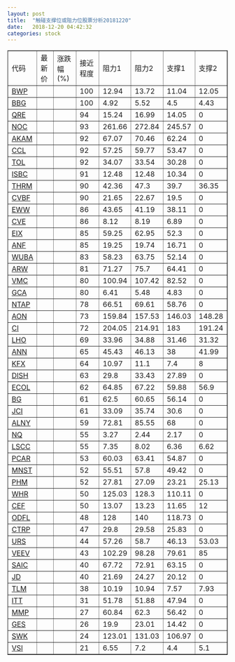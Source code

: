 ```yaml
---
layout: post
title:  "触碰支撑位或阻力位股票分析20181220"
date:   2018-12-20 04:42:32
categories: stock
---
```

<script type="text/javascript">
var stockList = []
stockList.push('gb_bwp');
stockList.push('gb_bbg');
stockList.push('gb_qre');
stockList.push('gb_noc');
stockList.push('gb_akam');
stockList.push('gb_ccl');
stockList.push('gb_tol');
stockList.push('gb_isbc');
stockList.push('gb_thrm');
stockList.push('gb_cvbf');
stockList.push('gb_eww');
stockList.push('gb_cve');
stockList.push('gb_eix');
stockList.push('gb_anf');
stockList.push('gb_wuba');
stockList.push('gb_arw');
stockList.push('gb_vmc');
stockList.push('gb_gca');
stockList.push('gb_ntap');
stockList.push('gb_aon');
stockList.push('gb_ci');
stockList.push('gb_lho');
stockList.push('gb_ann');
stockList.push('gb_kfx');
stockList.push('gb_dish');
stockList.push('gb_ecol');
stockList.push('gb_bg');
stockList.push('gb_jci');
stockList.push('gb_alny');
stockList.push('gb_nq');
stockList.push('gb_lscc');
stockList.push('gb_pcar');
stockList.push('gb_mnst');
stockList.push('gb_phm');
stockList.push('gb_whr');
stockList.push('gb_cef');
stockList.push('gb_odfl');
stockList.push('gb_ctrp');
stockList.push('gb_urs');
stockList.push('gb_veev');
stockList.push('gb_saic');
stockList.push('gb_jd');
stockList.push('gb_tlm');
stockList.push('gb_itt');
stockList.push('gb_mmp');
stockList.push('gb_ges');
stockList.push('gb_swk');
stockList.push('gb_vsi');
</script>
<table border="1">
 <tr>
 <td>代码</td>
 <td>最新价</td>
 <td>涨跌幅(%)</td>
 <td>接近程度</td>
 <td>阻力1</td>
 <td>阻力2</td>
 <td>支撑1</td>
 <td>支撑2</td>
</tr>
  <tr id="bwp" class="green">
  <td><a href="http://stock.finance.sina.com.cn/usstock/quotes/BWP.html" target="_blank">BWP</a></td><td></td><td></td><td>100</td><td>12.94</td><td>13.72</td><td>11.04</td><td>12.05</td></tr>
  <tr id="bbg" class="red">
  <td><a href="http://stock.finance.sina.com.cn/usstock/quotes/BBG.html" target="_blank">BBG</a></td><td></td><td></td><td>100</td><td>4.92</td><td>5.52</td><td>4.5</td><td>4.43</td></tr>
  <tr id="qre" class="red">
  <td><a href="http://stock.finance.sina.com.cn/usstock/quotes/QRE.html" target="_blank">QRE</a></td><td></td><td></td><td>94</td><td>15.24</td><td>16.99</td><td>14.05</td><td>0</td></tr>
  <tr id="noc" class="red">
  <td><a href="http://stock.finance.sina.com.cn/usstock/quotes/NOC.html" target="_blank">NOC</a></td><td></td><td></td><td>93</td><td>261.66</td><td>272.84</td><td>245.57</td><td>0</td></tr>
  <tr id="akam" class="green">
  <td><a href="http://stock.finance.sina.com.cn/usstock/quotes/AKAM.html" target="_blank">AKAM</a></td><td></td><td></td><td>92</td><td>67.07</td><td>70.46</td><td>62.24</td><td>0</td></tr>
  <tr id="ccl" class="red">
  <td><a href="http://stock.finance.sina.com.cn/usstock/quotes/CCL.html" target="_blank">CCL</a></td><td></td><td></td><td>92</td><td>57.25</td><td>59.77</td><td>53.47</td><td>0</td></tr>
  <tr id="tol" class="red">
  <td><a href="http://stock.finance.sina.com.cn/usstock/quotes/TOL.html" target="_blank">TOL</a></td><td></td><td></td><td>92</td><td>34.07</td><td>33.54</td><td>30.28</td><td>0</td></tr>
  <tr id="isbc" class="green">
  <td><a href="http://stock.finance.sina.com.cn/usstock/quotes/ISBC.html" target="_blank">ISBC</a></td><td></td><td></td><td>91</td><td>12.48</td><td>12.48</td><td>10.34</td><td>0</td></tr>
  <tr id="thrm" class="green">
  <td><a href="http://stock.finance.sina.com.cn/usstock/quotes/THRM.html" target="_blank">THRM</a></td><td></td><td></td><td>90</td><td>42.36</td><td>47.3</td><td>39.7</td><td>36.35</td></tr>
  <tr id="cvbf" class="green">
  <td><a href="http://stock.finance.sina.com.cn/usstock/quotes/CVBF.html" target="_blank">CVBF</a></td><td></td><td></td><td>90</td><td>21.65</td><td>22.67</td><td>19.5</td><td>0</td></tr>
  <tr id="eww" class="red">
  <td><a href="http://stock.finance.sina.com.cn/usstock/quotes/EWW.html" target="_blank">EWW</a></td><td></td><td></td><td>86</td><td>43.65</td><td>41.19</td><td>38.11</td><td>0</td></tr>
  <tr id="cve" class="green">
  <td><a href="http://stock.finance.sina.com.cn/usstock/quotes/CVE.html" target="_blank">CVE</a></td><td></td><td></td><td>86</td><td>8.12</td><td>8.19</td><td>6.89</td><td>0</td></tr>
  <tr id="eix" class="red">
  <td><a href="http://stock.finance.sina.com.cn/usstock/quotes/EIX.html" target="_blank">EIX</a></td><td></td><td></td><td>85</td><td>59.25</td><td>62.95</td><td>52.3</td><td>0</td></tr>
  <tr id="anf" class="red">
  <td><a href="http://stock.finance.sina.com.cn/usstock/quotes/ANF.html" target="_blank">ANF</a></td><td></td><td></td><td>85</td><td>19.25</td><td>19.74</td><td>16.71</td><td>0</td></tr>
  <tr id="wuba" class="red">
  <td><a href="http://stock.finance.sina.com.cn/usstock/quotes/WUBA.html" target="_blank">WUBA</a></td><td></td><td></td><td>83</td><td>58.23</td><td>63.75</td><td>52.14</td><td>0</td></tr>
  <tr id="arw" class="red">
  <td><a href="http://stock.finance.sina.com.cn/usstock/quotes/ARW.html" target="_blank">ARW</a></td><td></td><td></td><td>81</td><td>71.27</td><td>75.7</td><td>64.41</td><td>0</td></tr>
  <tr id="vmc" class="red">
  <td><a href="http://stock.finance.sina.com.cn/usstock/quotes/VMC.html" target="_blank">VMC</a></td><td></td><td></td><td>80</td><td>100.94</td><td>107.42</td><td>82.52</td><td>0</td></tr>
  <tr id="gca" class="green">
  <td><a href="http://stock.finance.sina.com.cn/usstock/quotes/GCA.html" target="_blank">GCA</a></td><td></td><td></td><td>80</td><td>6.41</td><td>5.48</td><td>4.83</td><td>0</td></tr>
  <tr id="ntap" class="green">
  <td><a href="http://stock.finance.sina.com.cn/usstock/quotes/NTAP.html" target="_blank">NTAP</a></td><td></td><td></td><td>78</td><td>66.51</td><td>69.61</td><td>58.76</td><td>0</td></tr>
  <tr id="aon" class="green">
  <td><a href="http://stock.finance.sina.com.cn/usstock/quotes/AON.html" target="_blank">AON</a></td><td></td><td></td><td>73</td><td>159.84</td><td>157.53</td><td>146.03</td><td>148.28</td></tr>
  <tr id="ci" class="green">
  <td><a href="http://stock.finance.sina.com.cn/usstock/quotes/CI.html" target="_blank">CI</a></td><td></td><td></td><td>72</td><td>204.05</td><td>214.91</td><td>183</td><td>191.24</td></tr>
  <tr id="lho" class="green">
  <td><a href="http://stock.finance.sina.com.cn/usstock/quotes/LHO.html" target="_blank">LHO</a></td><td></td><td></td><td>69</td><td>33.96</td><td>34.88</td><td>31.46</td><td>31.32</td></tr>
  <tr id="ann" class="red">
  <td><a href="http://stock.finance.sina.com.cn/usstock/quotes/ANN.html" target="_blank">ANN</a></td><td></td><td></td><td>65</td><td>45.43</td><td>46.13</td><td>38</td><td>41.99</td></tr>
  <tr id="kfx" class="green">
  <td><a href="http://stock.finance.sina.com.cn/usstock/quotes/KFX.html" target="_blank">KFX</a></td><td></td><td></td><td>64</td><td>10.97</td><td>11.1</td><td>7.4</td><td>8</td></tr>
  <tr id="dish" class="red">
  <td><a href="http://stock.finance.sina.com.cn/usstock/quotes/DISH.html" target="_blank">DISH</a></td><td></td><td></td><td>63</td><td>29.8</td><td>33.43</td><td>27.89</td><td>0</td></tr>
  <tr id="ecol" class="red">
  <td><a href="http://stock.finance.sina.com.cn/usstock/quotes/ECOL.html" target="_blank">ECOL</a></td><td></td><td></td><td>62</td><td>64.85</td><td>67.22</td><td>59.88</td><td>56.9</td></tr>
  <tr id="bg" class="green">
  <td><a href="http://stock.finance.sina.com.cn/usstock/quotes/BG.html" target="_blank">BG</a></td><td></td><td></td><td>61</td><td>62.5</td><td>60.65</td><td>56.14</td><td>0</td></tr>
  <tr id="jci" class="green">
  <td><a href="http://stock.finance.sina.com.cn/usstock/quotes/JCI.html" target="_blank">JCI</a></td><td></td><td></td><td>61</td><td>33.09</td><td>35.74</td><td>30.6</td><td>0</td></tr>
  <tr id="alny" class="green">
  <td><a href="http://stock.finance.sina.com.cn/usstock/quotes/ALNY.html" target="_blank">ALNY</a></td><td></td><td></td><td>59</td><td>72.81</td><td>85.55</td><td>68</td><td>0</td></tr>
  <tr id="nq" class="green">
  <td><a href="http://stock.finance.sina.com.cn/usstock/quotes/NQ.html" target="_blank">NQ</a></td><td></td><td></td><td>55</td><td>3.27</td><td>2.44</td><td>2.17</td><td>0</td></tr>
  <tr id="lscc" class="green">
  <td><a href="http://stock.finance.sina.com.cn/usstock/quotes/LSCC.html" target="_blank">LSCC</a></td><td></td><td></td><td>55</td><td>7.35</td><td>8.02</td><td>6.36</td><td>6.62</td></tr>
  <tr id="pcar" class="green">
  <td><a href="http://stock.finance.sina.com.cn/usstock/quotes/PCAR.html" target="_blank">PCAR</a></td><td></td><td></td><td>53</td><td>60.03</td><td>63.41</td><td>54.87</td><td>0</td></tr>
  <tr id="mnst" class="green">
  <td><a href="http://stock.finance.sina.com.cn/usstock/quotes/MNST.html" target="_blank">MNST</a></td><td></td><td></td><td>52</td><td>55.51</td><td>57.8</td><td>49.42</td><td>0</td></tr>
  <tr id="phm" class="red">
  <td><a href="http://stock.finance.sina.com.cn/usstock/quotes/PHM.html" target="_blank">PHM</a></td><td></td><td></td><td>52</td><td>27.81</td><td>27.09</td><td>23.21</td><td>25.13</td></tr>
  <tr id="whr" class="green">
  <td><a href="http://stock.finance.sina.com.cn/usstock/quotes/WHR.html" target="_blank">WHR</a></td><td></td><td></td><td>50</td><td>125.03</td><td>128.3</td><td>110.11</td><td>0</td></tr>
  <tr id="cef" class="green">
  <td><a href="http://stock.finance.sina.com.cn/usstock/quotes/CEF.html" target="_blank">CEF</a></td><td></td><td></td><td>50</td><td>13.07</td><td>13.23</td><td>11.65</td><td>12</td></tr>
  <tr id="odfl" class="red">
  <td><a href="http://stock.finance.sina.com.cn/usstock/quotes/ODFL.html" target="_blank">ODFL</a></td><td></td><td></td><td>48</td><td>128</td><td>140</td><td>118.73</td><td>0</td></tr>
  <tr id="ctrp" class="green">
  <td><a href="http://stock.finance.sina.com.cn/usstock/quotes/CTRP.html" target="_blank">CTRP</a></td><td></td><td></td><td>47</td><td>29.8</td><td>29.58</td><td>25.83</td><td>0</td></tr>
  <tr id="urs" class="green">
  <td><a href="http://stock.finance.sina.com.cn/usstock/quotes/URS.html" target="_blank">URS</a></td><td></td><td></td><td>44</td><td>57.26</td><td>58.7</td><td>46.13</td><td>53.03</td></tr>
  <tr id="veev" class="green">
  <td><a href="http://stock.finance.sina.com.cn/usstock/quotes/VEEV.html" target="_blank">VEEV</a></td><td></td><td></td><td>43</td><td>102.29</td><td>98.28</td><td>79.61</td><td>85</td></tr>
  <tr id="saic" class="red">
  <td><a href="http://stock.finance.sina.com.cn/usstock/quotes/SAIC.html" target="_blank">SAIC</a></td><td></td><td></td><td>40</td><td>67.72</td><td>72.91</td><td>63.15</td><td>0</td></tr>
  <tr id="jd" class="green">
  <td><a href="http://stock.finance.sina.com.cn/usstock/quotes/JD.html" target="_blank">JD</a></td><td></td><td></td><td>40</td><td>21.69</td><td>24.27</td><td>20.12</td><td>0</td></tr>
  <tr id="tlm" class="green">
  <td><a href="http://stock.finance.sina.com.cn/usstock/quotes/TLM.html" target="_blank">TLM</a></td><td></td><td></td><td>38</td><td>10.19</td><td>10.94</td><td>7.57</td><td>7.93</td></tr>
  <tr id="itt" class="green">
  <td><a href="http://stock.finance.sina.com.cn/usstock/quotes/ITT.html" target="_blank">ITT</a></td><td></td><td></td><td>31</td><td>51.78</td><td>51.88</td><td>47.94</td><td>0</td></tr>
  <tr id="mmp" class="green">
  <td><a href="http://stock.finance.sina.com.cn/usstock/quotes/MMP.html" target="_blank">MMP</a></td><td></td><td></td><td>27</td><td>60.84</td><td>62.3</td><td>56.42</td><td>0</td></tr>
  <tr id="ges" class="red">
  <td><a href="http://stock.finance.sina.com.cn/usstock/quotes/GES.html" target="_blank">GES</a></td><td></td><td></td><td>26</td><td>19.9</td><td>23.01</td><td>14.42</td><td>0</td></tr>
  <tr id="swk" class="red">
  <td><a href="http://stock.finance.sina.com.cn/usstock/quotes/SWK.html" target="_blank">SWK</a></td><td></td><td></td><td>24</td><td>123.01</td><td>131.03</td><td>106.97</td><td>0</td></tr>
  <tr id="vsi" class="green">
  <td><a href="http://stock.finance.sina.com.cn/usstock/quotes/VSI.html" target="_blank">VSI</a></td><td></td><td></td><td>21</td><td>6.55</td><td>7.2</td><td>4.4</td><td>5.1</td></tr>
</table>
